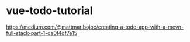 # vue-todo-tutorial
https://medium.com/@mattmaribojoc/creating-a-todo-app-with-a-mevn-full-stack-part-1-da0f4df7e15
